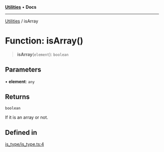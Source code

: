 [**Utilities**](../README.md) • **Docs**

***

[Utilities](../README.md) / isArray

# Function: isArray()

> **isArray**(`element`): `boolean`

## Parameters

• **element**: `any`

## Returns

`boolean`

If it is an array or not.

## Defined in

[is\_type/is\_type.ts:4](https://github.com/noobiept/utilities/blob/1d2cee23362dcff5c0b5fdf27f21e257e8f3dc9e/source/is_type/is_type.ts#L4)
